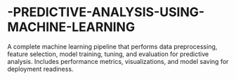 # -PREDICTIVE-ANALYSIS-USING-MACHINE-LEARNING
A complete machine learning pipeline that performs data preprocessing, feature selection, model training, tuning, and evaluation for predictive analysis. Includes performance metrics, visualizations, and model saving for deployment readiness.
